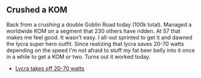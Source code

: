 
## Crushed a KOM

Back from a crushing a double Goblin Road today (100k total). Managed a worldwide KOM on a segment that 230 others have ridden. At 57 that makes me feel good. It wasn't easy. I all-out sprinted to get it and dawned the lycra super hero outfit. Since realizing that lycra saves 20-70 watts depending on the speed I'm not afraid to stuff my fat beer belly into it once in a while to get a KOM or two. Turns out it worked today.

- [Lycra takes off 20-70 watts](Lycra%20takes%20off%2020-70%20watts.md)

## 

